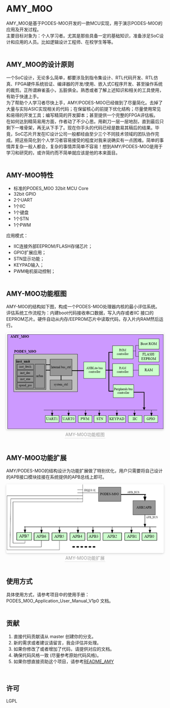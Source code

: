 
# AMY_M0O

AMY_M0O是基于PODES-M0O开发的一款MCU实现，用于演示PODES-M0O的应用及开发过程。<br>
主要目标对象为：个人学习者。尤其是那些具备一定的基础知识，准备涉足SoC设计和应用的人员。比如逻辑设计工程师、在校学生等等。<br>
<br>

## AMY_M0O的设计原则
一个SoC设计，无论多么简单，都要涉及到指令集设计、RTL代码开发、RTL仿真、FPGA硬件系统验证、编译器的开发/使用、嵌入式C程序开发、甚至操作系统的裁剪。正所谓麻雀虽小，五脏俱全。熟悉或者了解上述知识和相关的工具使用，有助于快速上手。
<br>
为了帮助个人学习者尽快上手，AMY/PODES-M0O已经做到了尽量简化。去掉了大量与实际ASIC实现相关的代码；在保留核心的前提下优化结构；尽量使用常见和易得的开发工具；编写精简的开发脚本；甚至提供一个完整的FPGA评估板。
<br>
在如何达到精简易用方面，作者动了不少心思。用剃刀一层一层地刮，直到最后只剩下一堆骨架，再无从下手了。现在你手头的代码已经是数易其稿后的结果。毕竟，SoC芯片开发在IC设计公司一般都经由至少三个不同技术领域的团队协作完成。把这些简化到个人学习者容易接受的程度对我来说确实有一点困难。简单的事情弄复杂一般人都会，复杂的事情弄简单不容易！想到AMY/PODES-M0O是用于学习和研究的，或许简约而不简单就应该是他的本来面目。
<br><br>

## AMY-M0O特性
- 标准的PODES_M0O 32bit MCU Core
- 32bit GPIO
- 2个UART
- 1个IIC
- 1个键盘
- 1个STN
- 1个PWM

应用模式：
- IIC连接外部EEPROM/FLASH存储芯片；
- GPIO扩展应用；
- STN显示功能；
- KEYPAD输入；
- PWM电机驱动控制；
<br><br>

## AMY-M0O功能框图
AMY-M0O的结构如下图，构成一个PODES-M0O处理器内核的最小评估系统。<br>
评估系统工作流程为：内建boot代码接收串口数据，写入内存或者IIC 接口的EEPROM芯片。硬件自动从内存/EEPROM芯片中读取代码，存入片内RAM然后运行。
<br>   
<center>
    <img style="border-radius: 0.3125em;
    box-shadow: 0 2px 4px 0 rgba(34,36,38,.12),0 2px 10px 0 rgba(34,36,38,.08);" 
    src="/images/AMY_diagram.png?raw=true">
    <br>
    <div style="color:orange; border-bottom: 1px solid #d9d9d9;
    display: inline-block;
    color: #999;
    padding: 2px;">AMY-M0O功能框图</div>
</center>
<br>


## AMY-M0O功能扩展
AMY/PODES-M0O的结构设计为功能扩展做了特别优化，用户只需要将自己设计的APB接口模块挂接在系统提供的APB总线上即可。
<br>   
<center>
    <img style="border-radius: 0.3125em;
    box-shadow: 0 2px 4px 0 rgba(34,36,38,.12),0 2px 10px 0 rgba(34,36,38,.08);" 
    src="/images/amy_m0o_expand.png?raw=true">
    <br>
    <div style="color:orange; border-bottom: 1px solid #d9d9d9;
    display: inline-block;
    color: #999;
    padding: 2px;">AMY-M0O功能扩展</div>
</center>
<br>

## 使用方式
具体使用方式，请参考项目中的使用手册：PODES_M0O_Application_User_Manual_V1p0 文档。
<br><br>

## 贡献

1. 直接代码贡献请从 master 创建你的分支。<br>
2. 新的需求或者建议请留言，我会评估并处理。<br>
3. 如果你修改了或者增加了代码，请提供对应的文档。<br>
4. 确保代码风格一致 (尽量参考原始代码风格)。<br>
5. 如果你想直接资助这个项目，请参考[README_AMY](./README_AMY.md)<br>
<br>

## 许可

LGPL

<br> 
